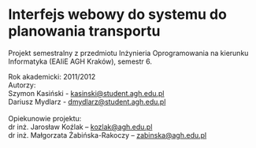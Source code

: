 Interfejs webowy do systemu do planowania transportu
====================================================
Projekt semestralny z przedmiotu Inżynieria Oprogramowania
na kierunku Informatyka (EAIiE AGH Kraków), semestr 6.

Rok akademicki: 2011/2012<br />
Autorzy:<br />
Szymon Kasiński - kasinski@student.agh.edu.pl<br />
Dariusz Mydlarz - dmydlarz@student.agh.edu.pl<br /><br />
Opiekunowie projektu: <br />
dr inż. Jarosław Koźlak – kozlak@agh.edu.pl <br />
dr inż. Małgorzata Żabińska-Rakoczy – zabinska@agh.edu.pl
